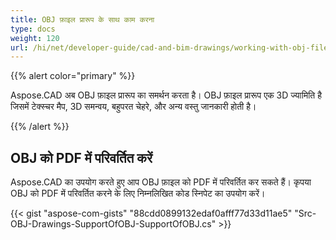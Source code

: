 ```yaml
---
title: OBJ फ़ाइल प्रारूप के साथ काम करना
type: docs
weight: 120
url: /hi/net/developer-guide/cad-and-bim-drawings/working-with-obj-file-format/
---
```


{{% alert color="primary" %}}

Aspose.CAD अब OBJ फ़ाइल प्रारूप का समर्थन करता है। OBJ फ़ाइल प्रारूप एक 3D ज्यामिति है जिसमें टेक्स्चर मैप, 3D समन्वय, बहुपरत चेहरे, और अन्य वस्तु जानकारी होती है।

{{% /alert %}}

## **OBJ को PDF में परिवर्तित करें**

Aspose.CAD का उपयोग करते हुए आप OBJ फ़ाइल को PDF में परिवर्तित कर सकते हैं। कृपया OBJ को PDF में परिवर्तित करने के लिए निम्नलिखित कोड स्निपेट का उपयोग करें।

{{< gist "aspose-com-gists" "88cdd0899132edaf0afff77d33d11ae5" "Src-OBJ-Drawings-SupportOfOBJ-SupportOfOBJ.cs" >}}
